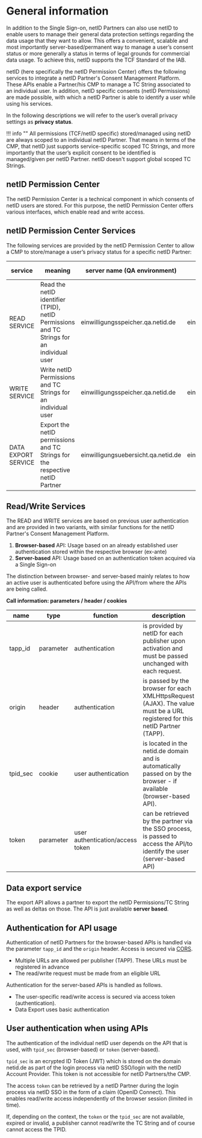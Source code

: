 # General information

In addition to the Single Sign-on, netID Partners can also use netID to enable users to manage their general data protection settings regarding the data usage that they want to allow. This offers a convenient, scalable and most importantly server-based/permanent way to manage a user’s consent status or more generally a status in terms of legal grounds for commercial data usage. To achieve this, netID supports the TCF Standard of the IAB. 

netID (here specifically the netID Permission Center) offers the following services to integrate a netID Partner's Consent Management Platform. These APIs enable a Partner/his CMP to manage a TC String associated to an individual user. In addition, netID specific consents (netID Permissions) are made possible, with which a netID Partner is able to identify a user while using his services.

In the following descriptions we will refer to the user’s overall privacy settings as **privacy status**.

!!! info  ""
    All permissions (TCF/netID specific) stored/managed using netID are always scoped to an individual netID Partner. That means in terms of the CMP, that netID just supports service-specific scoped TC Strings, and more importantly that the user’s explicit consent to be identified is managed/given per netID Partner. netID doesn't support global scoped TC Strings.   

## netID Permission Center

The netID Permission Center is a technical component in which consents of netID users are stored. For this purpose, the netID Permission Center offers various interfaces, which enable read and write access.


## netID Permission Center Services

The following services are provided by the netID Permission Center to allow a CMP to store/manage a user’s privacy status for a specific netID Partner:

| service | meaning | server name (QA environment) | server name (LIVE environment)  | 
| ----------- | ----------- | ----------- | ----------- |
| READ SERVICE | Read the netID identifier (TPID), netID Permissions and TC Strings for an individual user | einwilligungsspeicher.qa.netid.de | einwilligungsspeicher.netid.de |
| WRITE SERVICE | Write netID Permissions and TC Strings for an individual user | einwilligungsspeicher.qa.netid.de | einwilligungsspeicher.netid.de |
| DATA EXPORT SERVICE | Export the netID permissions and TC Strings for the respective netID Partner | einwilligungsuebersicht.qa.netid.de | einwilligungsuebersicht.netid.de |

## Read/Write Services

The READ and WRITE services are based on previous user authentication and are provided in two variants, with similar functions for the netID Partner's Consent Management Platform.

1. **Browser-based** API: Usage based on an already established user authentication stored within the respective browser (ex-ante)
2. **Server-based** API: Usage based on an authentication token acquired via a Single Sign-on

The distinction between browser- and server-based mainly relates to how an active user is authenticated before using the API/from where the APIs are being called.

**Call information: parameters / header / cookies**

| name | type | function  | description |
| ----------- | ----------- | ----------- | ----------- |
| tapp_id | parameter | authentication | is provided by netID for each publisher upon activation and must be passed unchanged with each request. |
| origin | header | authentication | is passed by the browser for each XMLHttpsRequest (AJAX). The value must be a URL registered for this netID Partner (TAPP). |
| tpid_sec | cookie | user authentication | is located in the netid.de domain and is automatically passed on by the browser - if available (browser-based API). |
| token | parameter | user authentication/access token | can be retrieved by the partner via the SSO process, is passed to access the API/to identify the user (server-based API) |

## Data export service

The export API allows a partner to export the netID Permissions/TC String as well as deltas on those. The API is just available **server based**.

## Authentication for API usage

Authentication of netID Partners for the browser-based APIs is handled via the
parameter `tapp_id` and the `origin` header. Access is secured via
[CORS](https://en.wikipedia.org/wiki/Cross-origin_resource_sharing).

- Multiple URLs are allowed per publisher (TAPP). These URLs must be registered in advance
- The read/write request must be made from an eligible URL

Authentication for the server-based APIs is handled as follows.

- The user-specific read/write access is secured via access token (authentication).
- Data Export uses basic authentication

## User authentication when using APIs

The authentication of the individual netID user depends on the
API that is used, with `tpid_sec` (browser-based) or `token` (server-based).

`tpid_sec` is an ecrypted ID Token (JWT) which is stored on the domain netid.de as part of the login process via netID SSO/login with the
netID Account Provider. This token is not accessible for netID Partners/the CMP.

The access `token` can be retrieved by a netID Partner during the login process via netID SSO in the form of a claim (OpenID Connect). This enables read/write access independently of the browser session (limited in time).

If, depending on the context, the `token` or the `tpid_sec` are not available, expired or invalid, a publisher cannot read/write the TC
String and of course cannot access the TPID.